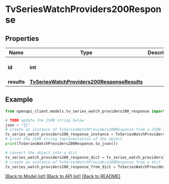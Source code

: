 # TvSeriesWatchProviders200Response


## Properties

Name | Type | Description | Notes
------------ | ------------- | ------------- | -------------
**id** | **int** |  | [optional] [default to 0]
**results** | [**TvSeriesWatchProviders200ResponseResults**](TvSeriesWatchProviders200ResponseResults.md) |  | [optional] 

## Example

```python
from openapi_client.models.tv_series_watch_providers200_response import TvSeriesWatchProviders200Response

# TODO update the JSON string below
json = "{}"
# create an instance of TvSeriesWatchProviders200Response from a JSON string
tv_series_watch_providers200_response_instance = TvSeriesWatchProviders200Response.from_json(json)
# print the JSON string representation of the object
print(TvSeriesWatchProviders200Response.to_json())

# convert the object into a dict
tv_series_watch_providers200_response_dict = tv_series_watch_providers200_response_instance.to_dict()
# create an instance of TvSeriesWatchProviders200Response from a dict
tv_series_watch_providers200_response_from_dict = TvSeriesWatchProviders200Response.from_dict(tv_series_watch_providers200_response_dict)
```
[[Back to Model list]](../README.md#documentation-for-models) [[Back to API list]](../README.md#documentation-for-api-endpoints) [[Back to README]](../README.md)


